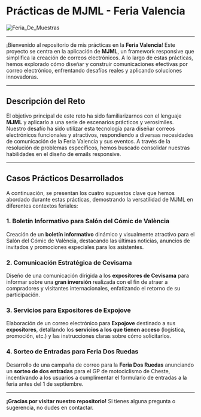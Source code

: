 # Prácticas de MJML - Feria Valencia
![Feria_De_Muestras](https://fimma-maderalia.feriavalencia.com/wp-content/uploads/2019/02/LOGO-FERIA-VALENCIA-OK.jpg)

---

¡Bienvenido al repositorio de mis prácticas en la **Feria Valencia**! Este proyecto se centra en la aplicación de **MJML**, un framework responsive que simplifica la creación de correos electrónicos. A lo largo de estas prácticas, hemos explorado cómo diseñar y construir comunicaciones efectivas por correo electrónico, enfrentando desafíos reales y aplicando soluciones innovadoras.

---

## Descripción del Reto

El objetivo principal de este reto ha sido familiarizarnos con el lenguaje **MJML** y aplicarlo a una serie de escenarios prácticos y verosímiles. Nuestro desafío ha sido utilizar esta tecnología para diseñar correos electrónicos funcionales y atractivos, respondiendo a diversas necesidades de comunicación de la Feria Valencia y sus eventos. A través de la resolución de problemas específicos, hemos buscado consolidar nuestras habilidades en el diseño de emails responsive.

---

## Casos Prácticos Desarrollados

A continuación, se presentan los cuatro supuestos clave que hemos abordado durante estas prácticas, demostrando la versatilidad de MJML en diferentes contextos feriales:

### 1. Boletín Informativo para Salón del Cómic de València

Creación de un **boletín informativo** dinámico y visualmente atractivo para el Salón del Cómic de València, destacando las últimas noticias, anuncios de invitados y promociones especiales para los asistentes.

### 2. Comunicación Estratégica de Cevisama

Diseño de una comunicación dirigida a los **expositores de Cevisama** para informar sobre una **gran inversión** realizada con el fin de atraer a compradores y visitantes internacionales, enfatizando el retorno de su participación.

### 3. Servicios para Expositores de Expojove

Elaboración de un correo electrónico para **Expojove** destinado a sus **expositores**, detallando los **servicios a los que tienen acceso** (logística, promoción, etc.) y las instrucciones claras sobre cómo solicitarlos.

### 4. Sorteo de Entradas para Feria Dos Ruedas

Desarrollo de una campaña de correo para la **Feria Dos Ruedas** anunciando un **sorteo de dos entradas** para el GP de motociclismo de Cheste, incentivando a los usuarios a cumplimentar el formulario de entradas a la feria antes del 1 de septiembre.

---

**¡Gracias por visitar nuestro repositorio!** Si tienes alguna pregunta o sugerencia, no dudes en contactar.